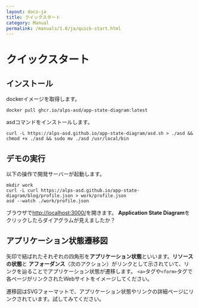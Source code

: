 ```yaml
---
layout: docs-ja
title: クイックスタート
category: Manual
permalink: /manuals/1.0/ja/quick-start.html
---
```

# クイックスタート

## インストール

dockerイメージを取得します。

```
docker pull ghcr.io/alps-asd/app-state-diagram:latest
```

asdコマンドをインストールします。

```
curl -L https://alps-asd.github.io/app-state-diagram/asd.sh > ./asd && chmod +x ./asd && sudo mv ./asd /usr/local/bin
```

## デモの実行

以下の操作で開発サーバーが起動します。

```
mkdir work
curl -L curl https://alps-asd.github.io/app-state-diagram/blog/profile.json > work/profile.json
asd --watch ./work/profile.json
```

ブラウザで[http://localhost:3000/](http://localhost:3000/)を開きます。
**Application State Diagram**をクリックしたらダイアグラムが見えましたか？


## アプリケーション状態遷移図

矢印で結ばれたそれぞれの四角形を**アプリケーション状態**といいます。**リソースの状態**と **アフォーダンス**（次のアクション）がリンクとして示されていて、リンクを辿ることでアプリケーション状態が遷移します。 `<a>`タグや`<form>`タグで各ページがリンクされたWebサイトをイメージしてください。

遷移図はSVGフォーマットで、アプリケーション状態やリンクの詳細ページにリンクされています。試してみてください。
